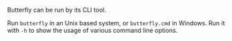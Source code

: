 Butterfly can be run by its CLI tool.

Run `butterfly` in an Unix based system, or `butterfly.cmd` in Windows.
Run it with `-h` to show the usage of various command line options.
